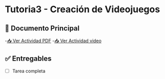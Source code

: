 # Tutoria3 - Creación de Videojuegos



## 📄 Documento Principal
-[📥 Ver Actividad PDF](/tutoriales/tutorial4/Tutorial4.pdf)
-[📥 Ver Actividad video](https://drive.google.com/file/d/1MV4nQNYKNdPvVIAQy3bcswTSDeGx1sAy/view?usp=sharing)


## ✅ Entregables
- [ ] Tarea completa


